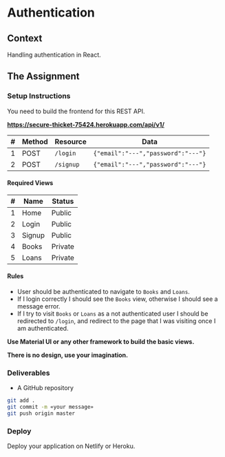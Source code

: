 # Authentication

## Context

Handling authentication in React.

## The Assignment

### Setup Instructions

You need to build the frontend for this REST API.

**https://secure-thicket-75424.herokuapp.com/api/v1/**

|#|Method|Resource|Data|
|-|-|-|-|
|1|POST|`/login`|`{"email":"---","password":"---"}`|
|2|POST|`/signup`|`{"email":"---","password":"---"}`|

#### Required Views

|#|Name|Status|
|-|----|------|
|1|Home|Public|
|2|Login|Public|
|3|Signup|Public|
|4|Books|Private|
|5|Loans|Private|

#### Rules

+ User should be authenticated to navigate to `Books` and `Loans`.
+ If I login correctly I should see the `Books` view, otherwise I should see a message error.
+ If I try to visit `Books` or `Loans` as a not authenticated user I should be redirected to `/login`, and redirect to the page that I was visiting once I am authenticated.

**Use Material UI or any other framework to build the basic views.**

**There is no design, use your imagination.**

### Deliverables

+ A GitHub repository

```sh
git add .
git commit -m «your message»
git push origin master
```

### Deploy

Deploy your application on Netlify or Heroku.